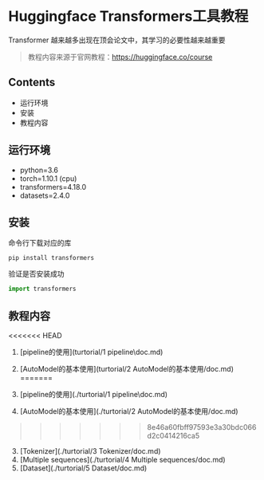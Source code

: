 # Huggingface Transformers工具教程

Transformer 越来越多出现在顶会论文中，其学习的必要性越来越重要

> 教程内容来源于官网教程：https://huggingface.co/course

## Contents

- 运行环境
- 安装
- 教程内容

## 运行环境

- python=3.6
- torch=1.10.1 (cpu)
- transformers=4.18.0
- datasets=2.4.0

## 安装

命令行下载对应的库

```terminal
pip install transformers
```

验证是否安装成功

```python
import transformers
```

## 教程内容

<<<<<<< HEAD
1. [pipeline的使用](turtorial/1 pipeline\doc.md)
2. [AutoModel的基本使用](turtorial/2 AutoModel的基本使用/doc.md)
=======
1. [pipeline的使用](./turtorial/1 pipeline\doc.md)

2. [AutoModel的基本使用](./turtorial/2 AutoModel的基本使用/doc.md)

>>>>>>> 8e46a60fbff97593e3a30bdc066d2c0414216ca5
3. [Tokenizer](./turtorial/3 Tokenizer/doc.md)
4. [Multiple sequences](./turtorial/4 Multiple sequences/doc.md)
5. [Dataset](./turtorial/5 Dataset/doc.md)


